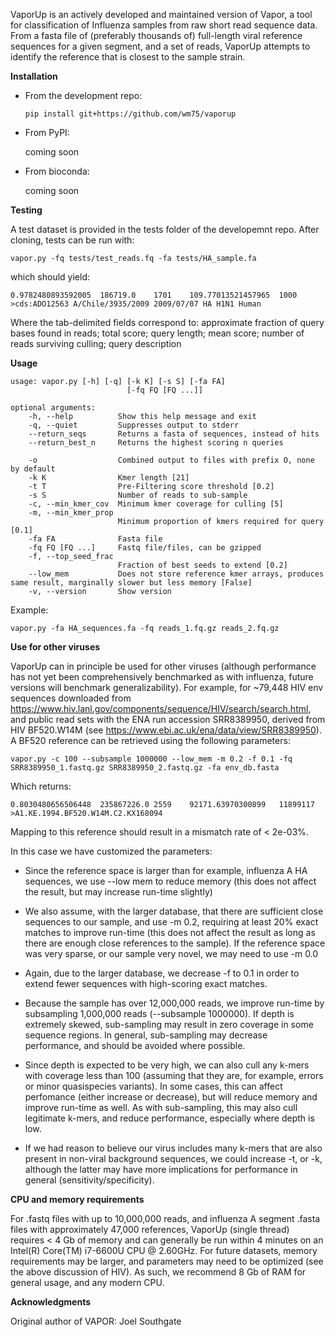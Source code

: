 VaporUp is an actively developed and maintained version of Vapor, a tool for classification of Influenza samples from raw short read sequence data. From a fasta file of (preferably thousands of) full-length viral reference sequences for a given segment, and a set of reads, VaporUp attempts to identify the reference that is closest to the sample strain.

**Installation**

- From the development repo:

  `pip install git+https://github.com/wm75/vaporup`

- From PyPI:

  coming soon

- From bioconda:

  coming soon


**Testing**

A test dataset is provided in the tests folder of the developemnt repo.
After cloning, tests can be run with:

    vapor.py -fq tests/test_reads.fq -fa tests/HA_sample.fa

which should yield:

    0.9782480893592005  186719.0    1701    109.77013521457965  1000    >cds:ADO12563 A/Chile/3935/2009 2009/07/07 HA H1N1 Human

Where the tab-delimited fields correspond to: approximate fraction of query bases found in reads; total score; query length; mean score; number of reads surviving culling; query description


**Usage**

    usage: vapor.py [-h] [-q] [-k K] [-s S] [-fa FA]
                              [-fq FQ [FQ ...]]

    optional arguments:
        -h, --help          Show this help message and exit
        -q, --quiet         Suppresses output to stderr
        --return_seqs       Returns a fasta of sequences, instead of hits
        --return_best_n     Returns the highest scoring n queries

        -o                  Combined output to files with prefix O, none by default
        -k K                Kmer length [21]
        -t T                Pre-Filtering score threshold [0.2]
        -s S                Number of reads to sub-sample
        -c, --min_kmer_cov  Minimum kmer coverage for culling [5]
        -m, --min_kmer_prop
                            Minimum proportion of kmers required for query [0.1]
        -fa FA              Fasta file
        -fq FQ [FQ ...]     Fastq file/files, can be gzipped
        -f, --top_seed_frac
                            Fraction of best seeds to extend [0.2]
        --low_mem           Does not store reference kmer arrays, produces same result, marginally slower but less memory [False]
        -v, --version       Show version

Example:

    vapor.py -fa HA_sequences.fa -fq reads_1.fq.gz reads_2.fq.gz


**Use for other viruses**

VaporUp can in principle be used for other viruses (although performance has not yet been comprehensively benchmarked as with influenza, future versions will benchmark generalizability). For example, for ~79,448 HIV env sequences downloaded from https://www.hiv.lanl.gov/components/sequence/HIV/search/search.html, and public read sets with the ENA run accession SRR8389950, derived from HIV BF520.W14M (see https://www.ebi.ac.uk/ena/data/view/SRR8389950). A BF520 reference can be retrieved using the following parameters:

    vapor.py -c 100 --subsample 1000000 --low_mem -m 0.2 -f 0.1 -fq SRR8389950_1.fastq.gz SRR8389950_2.fastq.gz -fa env_db.fasta

Which returns:

    0.8030480656506448  235867226.0 2559    92171.63970300899   11899117    >A1.KE.1994.BF520.W14M.C2.KX168094

Mapping to this reference should result in a mismatch rate of < 2e-03%.

In this case we have customized the parameters:

- Since the reference space is larger than for example, influenza A HA sequences, we use --low mem to reduce memory (this does not affect the result, but may increase run-time slightly)

- We also assume, with the larger database, that there are sufficient close sequences to our sample, and use -m 0.2, requiring at least 20% exact matches to improve run-time (this does not affect the result as long as there are enough close references to the sample). If the reference space was very sparse, or our sample very novel, we may need to use -m 0.0

- Again, due to the larger database, we decrease -f to 0.1 in order to extend fewer sequences with high-scoring exact matches.

- Because the sample has over 12,000,000 reads, we improve run-time by subsampling 1,000,000 reads (--subsample 1000000). If depth is extremely skewed, sub-sampling may result in zero coverage in some sequence regions. In general, sub-sampling may decrease performance, and should be avoided where possible.

- Since depth is expected to be very high, we can also cull any k-mers with coverage less than 100 (assuming that they are, for example, errors or minor quasispecies variants). In some cases, this can affect perfomance (either increase or decrease), but will reduce memory and improve run-time as well. As with sub-sampling, this may also cull legitimate k-mers, and reduce performance, especially where depth is low.

- If we had reason to believe our virus includes many k-mers that are also present in non-viral background sequences, we could increase -t, or -k, although the latter may have more implications for performance in general (sensitivity/specificity).


**CPU and memory requirements**

For .fastq files with up to 10,000,000 reads, and influenza A segment .fasta files with approximately 47,000 references, VaporUp (single thread) requires < 4 Gb of memory and can generally be run within 4 minutes on an Intel(R) Core(TM) i7-6600U CPU @ 2.60GHz. For future datasets, memory requirements may be larger, and parameters may need to be optimized (see the above discussion of HIV). As such, we recommend 8 Gb of RAM for general usage, and any modern CPU.


**Acknowledgments**

Original author of VAPOR: Joel Southgate

